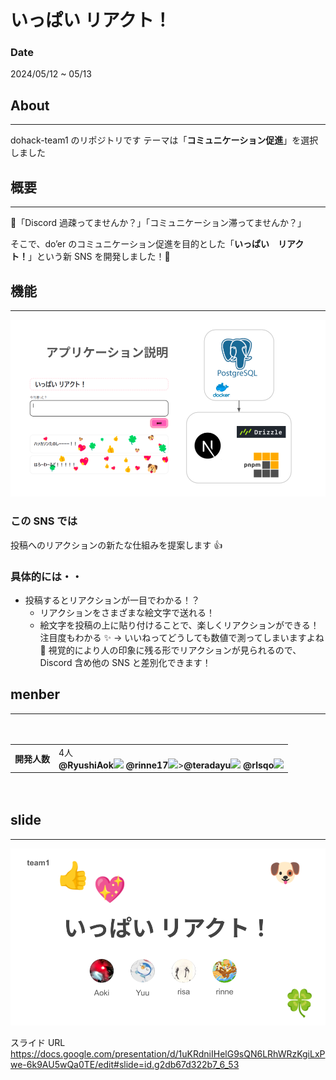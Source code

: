 # いっぱい リアクト！

### Date

2024/05/12 ~ 05/13
<br>

## About

---

dohack-team1 のリポジトリです
テーマは「**コミュニケーション促進**」を選択しました
<br>

## 概要

---

👤「Discord 過疎ってませんか？」「コミュニケーション滞ってませんか？」

そこで、do’er のコミュニケーション促進を目的とした「**いっぱい　リアクト！**」という新 SNS を開発しました！📱

## 機能

---

![Alt text](image-2.png)

### この SNS では

投稿へのリアクションの新たな仕組みを提案します 👍

### 具体的には・・

- 投稿するとリアクションが一目でわかる！？
  - リアクションをさまざまな絵文字で送れる！
  - 絵文字を投稿の上に貼り付けることで、楽しくリアクションができる！注目度もわかる ✨
    → いいねってどうしても数値で測ってしまいますよね 💬
    視覚的により人の印象に残る形でリアクションが見られるので、Discord 含め他の SNS と差別化できます！

## menber

---

<table>
 <tr>
 　<th>開発人数</th>
 　<td>
     4人<br>
    <b><a　chef="https://github.com/RyushiAok">@RyushiAok</a><img src="https://github.com/RyushiAok.png" width="50px;" /></b>
     <b><a chef="https://github.com/rinne17">@rinne17</a><img src="https://github.com/rinne17.png" width="50px;" /></b>><b><a chef="https://github.com/teradayu">@teradayu</a><img src="https://github.com/teradayu.png" width="50px;" /></b> <b><a chef="https://github.com/rlsqo">@rlsqo</a><img src="https://github.com/rlsqo.png" width="50px;" /></b>
    </td>
  </tr>
</table>　

## slide

---

![Alt text](image.png)

スライド URL
https://docs.google.com/presentation/d/1uKRdniIHelG9sQN6LRhWRzKgiLxPwe-6k9AU5wQa0TE/edit#slide=id.g2db67d322b7_6_53

<br>
